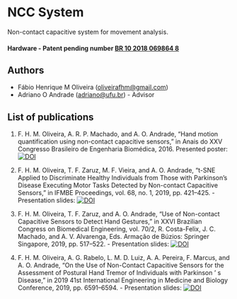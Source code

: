 # NCC System
Non-contact capacitive system for movement analysis.

#### Hardware - Patent pending number [BR 10 2018 069864 8](https://gru.inpi.gov.br/pePI/servlet/PatenteServletController?Action=detail&CodPedido=1488823&SearchParameter=BR%2010%202018%20069864%208%20%20%20%20%20%20&Resumo=&Titulo=)

## Authors
* Fábio Henrique M Oliveira (oliveirafhm@gmail.com)
* Adriano O Andrade (adriano@ufu.br) - Advisor

## List of publications
1. F. H. M. Oliveira, A. R. P. Machado, and A. O. Andrade, “Hand motion quantification using non-contact capacitive sensors,” in Anais do XXV Congresso Brasileiro de Engenharia Biomédica, 2016. Presented poster: [![DOI](https://zenodo.org/badge/DOI/10.5281/zenodo.3569511.svg)](https://doi.org/10.5281/zenodo.3569511)

1. F. H. M. Oliveira, T. F. Zaruz, M. F. Vieira, and A. O. Andrade, “t-SNE Applied to Discriminate Healthy Individuals from Those with Parkinson’s Disease Executing Motor Tasks Detected by Non-contact Capacitive Sensors,” in IFMBE Proceedings, vol. 68, no. 1, 2019, pp. 421–425. - Presentation slides: [![DOI](https://zenodo.org/badge/DOI/10.5281/zenodo.3541736.svg)](https://doi.org/10.5281/zenodo.3541736)

1. F. H. M. Oliveira, T. F. Zaruz, and A. O. Andrade, “Use of Non-contact Capacitive Sensors to Detect Hand Gestures,” in XXVI Brazilian Congress on Biomedical Engineering, vol. 70/2, R. Costa-Felix, J. C. Machado, and A. V. Alvarenga, Eds. Armação de Búzios: Springer Singapore, 2019, pp. 517–522. - Presentation slides: [![DOI](https://zenodo.org/badge/DOI/10.5281/zenodo.3541792.svg)](https://doi.org/10.5281/zenodo.3541792)

1. F. H. M. Oliveira, A. G. Rabelo, L. M. D. Luiz, A. A. Pereira, F. Marcus, and A. O. Andrade, “On the Use of Non-Contact Capacitive Sensors for the Assessment of Postural Hand Tremor of Individuals with Parkinson ’ s Disease,” in 2019 41st International Engineering in Medicine and Biology Conference, 2019, pp. 6591–6594. - Presentation slides: [![DOI](https://zenodo.org/badge/DOI/10.5281/zenodo.3510207.svg)](https://doi.org/10.5281/zenodo.3510207)

